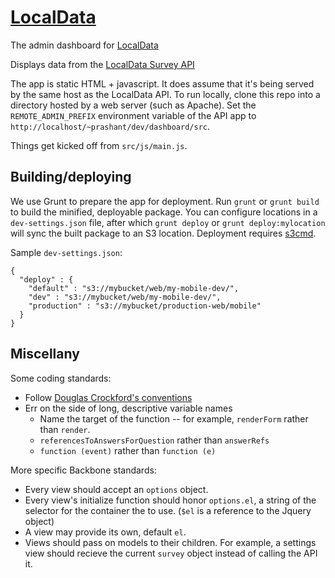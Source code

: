 # [LocalData](http://localdata.com)
The admin dashboard for [LocalData](http://localdata.com)

Displays data from the [LocalData Survey API](https://github.com/LocalData/localdata-api)

The app is static HTML + javascript. It does assume that it's being
served by the same host as the LocalData API. To run locally, clone this repo
into a directory hosted by a web server (such as Apache). Set the
`REMOTE_ADMIN_PREFIX` environment variable of the API app to
`http://localhost/~prashant/dev/dashboard/src`.

Things get kicked off from `src/js/main.js`.

## Building/deploying

We use Grunt to prepare the app for deployment. Run `grunt` or `grunt build` to build the minified, deployable package. You can configure locations in a `dev-settings.json` file, after which `grunt deploy` or `grunt deploy:mylocation` will sync the built package to an S3 location. Deployment requires [s3cmd](http://s3tools.org/s3cmd).

Sample `dev-settings.json`:

```
{
  "deploy" : {
    "default" : "s3://mybucket/web/my-mobile-dev/",
    "dev" : "s3://mybucket/web/my-mobile-dev/",
    "production" : "s3://mybucket/production-web/mobile"
  }
}
```

## Miscellany
Some coding standards:

* Follow [Douglas Crockford's conventions](http://javascript.crockford.com/code.html)
* Err on the side of long, descriptive variable names
  * Name the target of the function -- for example, `renderForm` rather than `render`.
  * `referencesToAnswersForQuestion` rather than `answerRefs` 
  * `function (event)` rather than `function (e)` 

More specific Backbone standards:

* Every view should accept an `options` object.
* Every view's initialize function should honor `options.el`, a string of the 
selector for the container the to use. (`$el` is a reference to the Jquery object)
* A view may provide its own, default `el`. 
* Views should pass on models to their children. For example, a settings view 
should recieve the current `survey` object instead of calling the API it.
